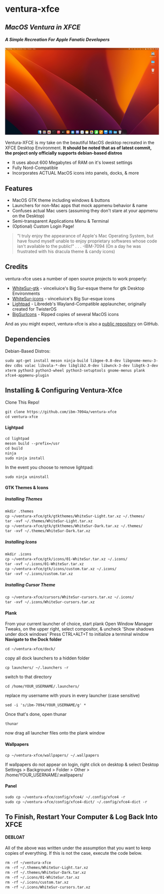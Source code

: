 # ventura-xfce
## _MacOS Ventura in XFCE_
#### _A Simple Recreation For Apple Fanatic Developers_

![ventura-xfce](https://raw.githubusercontent.com/ibm-7094a/ventura-xfce/main/ventura-xfce.png)

Ventura-XFCE is my take on the beautiful MacOS desktop
recreated in the XFCE Desktop Environment.
**It should be noted that as of latest commit, the project only officially supports debian-based distros**

- It uses about 600 Megabytes of RAM on it's lowest settings
- Fully Nord-Compatible
- Incorporates ACTUAL MacOS icons into panels, docks, & more

## Features

- MacOS GTK theme including windows & buttons
- Launchers for non-Mac apps that mock appmenu behavior & name
- Confuses actual Mac users (assuming they don't stare at your appmenu on the Desktop)
- Semi-transparent Applications Menu & Terminal
- (Optional) Custom Login Page!


> "I truly enjoy the appearance of Apple's Mac Operating System,
> but have found myself unable to enjoy proprietary softwares whose
> code isn't available to the public!"
> . .   .
> -IBM-7094
> (On a day he was frustrated with his dracula theme & candy icons)

## Credits

ventura-xfce uses a number of open source projects to work properly:

- [WhiteSur-gtk] - vinceliuice's Big Sur-esque theme for gtk Desktop Environments
- [WhiteSur-icons] - vinceliuice's Big Sur-esque icons
- [Lightpad] - Libredeb's Wayland-Compatible applauncher, originally created for TwisterOS
- [BigSurIcons] - Ripped copies of several MacOS icons

And as you might expect, ventura-xfce is also a  [public repository][ventura-xfce]
 on GitHub.

## Dependencies

Debian-Based Distros:
```
sudo apt-get install meson ninja-build libgee-0.8-dev libgnome-menu-3-dev cdbs valac libvala-*-dev libglib2.0-dev libwnck-3-dev libgtk-3-dev xterm python3 python3-wheel python3-setuptools gnome-menus plank xfce4-appmenu-plugin
```
## Installing & Configuring Ventura-Xfce
Clone This Repo!
```
git clone https://github.com/ibm-7094a/ventura-xfce
cd ventura-xfce
```
#### Lightpad
```
cd lightpad
meson build --prefix=/usr
cd build
ninja
sudo ninja install
```
In the event you choose to remove lightpad: 
```
sudo ninja uninstall
```
#### GTK Themes & Icons
##### Installing Themes
```
mkdir .themes
cp ~/ventura-xfce/gtk/gtkthemes/WhiteSur-Light.tar.xz ~/.themes/
tar -xvf ~/.themes/WhiteSur-Light.tar.xz
cp ~/ventura-xfce/gtk/gtkthemes/WhiteSur-Dark.tar.xz ~/.themes/
tar -xvf ~/.themes/WhiteSur-Dark.tar.xz
```
##### Installing Icons
```
mkdir .icons
cp ~/ventura-xfce/gtk/icons/01-WhiteSur.tar.xz ~/.icons/
tar -xvf ~/.icons/01-WhiteSur.tar.xz
cp ~/ventura-xfce/gtk/icons/custom.tar.xz ~/.icons/
tar -xvf ~/.icons/custom.tar.xz
```
##### Installing Cursor Theme
```
cp ~/ventura-xfce/cursors/WhiteSur-cursors.tar.xz ~/.icons/
tar -xvf ~/.icons/WhiteSur-cursors.tar.xz
```
#### Plank
From your current launcher of choice, start plank
Open Window Manager Tweaks, on the upper right, select compositor, & uncheck 'Show shadows under dock windows'
Press CTRL+ALT+T to initialize a terminal window
**Navigate to the Dock folder**
```
cd ~/ventura-xfce/dock/
```
copy all dock launchers to a hidden folder
```
cp launchers/ ~/.launchers -r
```
switch to that directory
```
cd /home/YOUR_USERNAME/.launchers/
```
replace my username with yours in every launcher (case sensitive)
```
sed -i 's/ibm-7094/YOUR_USERNAME/g' *
```
Once that's done, open thunar
```
thunar
```
now drag all launcher files onto the plank window

#### Wallpapers
```
cp ~/ventura-xfce/wallpapers/ ~/.wallpapers
```
If wallpapers do not appear on login, right click on desktop & select
Desktop Settings > Background > Folder > Other > /home/YOUR_USERNAME/.wallpapers/
#### Panel
```
sudo cp ~/ventura-xfce/config/xfce4/ ~/.config/xfce4 -r
sudo cp ~/ventura-xfce/config/xfce4-dict/ ~/.config/xfce4-dict -r
```
## To Finish, Restart Your Computer & Log Back Into XFCE

#### DEBLOAT
All of the above was written under the assumption that you want to keep copies of everything.
If this is not the case, execute the code below.
```
rm -rf ~/ventura-xfce
rm -rf ~/.themes/WhiteSur-Light.tar.xz
rm -rf ~/.themes/WhiteSur-Dark.tar.xz
rm -rf ~/.icons/01-WhiteSur.tar.xz
rm -rf ~/.icons/custom.tar.xz
rm -rf ~/.icons/WhiteSur-cursors.tar.xz
```

   [ventura-xfce]: <https://github.com/ibm-7094a/ventura-xfce>
   [WhiteSur-icons]: <https://github.com/vinceliuice/WhiteSur-icon-theme>
   [WhiteSur-gtk]: <https://github.com/vinceliuice/WhiteSur-gtk-theme>
   [BigSurIcons]: <https://bigsuricons.webflow.io/?ref=producthunt>
   [Lightpad]: <https://github.com/libredeb/lightpad>
